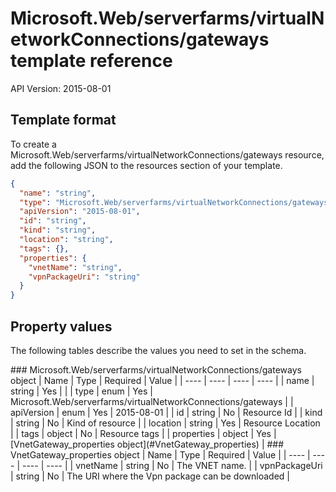 # Microsoft.Web/serverfarms/virtualNetworkConnections/gateways template reference
API Version: 2015-08-01
## Template format

To create a Microsoft.Web/serverfarms/virtualNetworkConnections/gateways resource, add the following JSON to the resources section of your template.

```json
{
  "name": "string",
  "type": "Microsoft.Web/serverfarms/virtualNetworkConnections/gateways",
  "apiVersion": "2015-08-01",
  "id": "string",
  "kind": "string",
  "location": "string",
  "tags": {},
  "properties": {
    "vnetName": "string",
    "vpnPackageUri": "string"
  }
}
```
## Property values

The following tables describe the values you need to set in the schema.

<a id="Microsoft.Web/serverfarms/virtualNetworkConnections/gateways" />
### Microsoft.Web/serverfarms/virtualNetworkConnections/gateways object
|  Name | Type | Required | Value |
|  ---- | ---- | ---- | ---- |
|  name | string | Yes |  |
|  type | enum | Yes | Microsoft.Web/serverfarms/virtualNetworkConnections/gateways |
|  apiVersion | enum | Yes | 2015-08-01 |
|  id | string | No | Resource Id |
|  kind | string | No | Kind of resource |
|  location | string | Yes | Resource Location |
|  tags | object | No | Resource tags |
|  properties | object | Yes | [VnetGateway_properties object](#VnetGateway_properties) |


<a id="VnetGateway_properties" />
### VnetGateway_properties object
|  Name | Type | Required | Value |
|  ---- | ---- | ---- | ---- |
|  vnetName | string | No | The VNET name. |
|  vpnPackageUri | string | No | The URI where the Vpn package can be downloaded |


